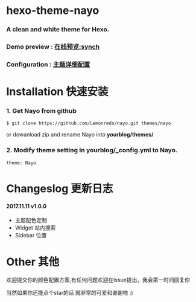 # hexo-theme-nayo
### A clean and white theme for Hexo.

### Demo preview  : [在线预览:synch](http://synch.site)
### Configuration : [主题详细配置](http://synch.site/2017/11/11/Hexo-theme-Nayo/)

# Installation 快速安装

### 1. Get Nayo from github 
```
$ git clone https://github.com/Lemonreds/nayo.git themes/nayo
```

or dowanload zip and rename Nayo into **yourblog/themes/**  
### 2. Modify theme setting in yourblog/_config.yml to Nayo. 
```
theme: Nayo

```

# Changeslog 更新日志

#### 2017.11.11    v1.0.0
- 主题配色定制
- Widget 站内搜索
- Sidebar 位置

# Other 其他
欢迎提交你的颜色配置方案,有任何问题欢迎在Issue提出，我会第一时间回复你

当然如果你还能点个star的话 就非常的可爱和谢谢啦 :)